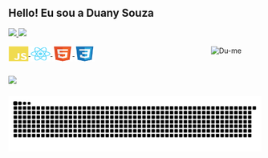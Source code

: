## Hello! Eu sou a Duany Souza

<div>
  <a href="https://github.com/DuanySouza">
  <img height="170em" src="https://github-readme-stats.vercel.app/api?username=DuanySouza&show_icons=true&theme=tokyonight&include_all_commits=true&count_private=true"/>
  <img height="170em" src="https://github-readme-stats.vercel.app/api/top-langs/?username=DuanySouza&layout=compact&langs_count=7&theme=tokyonight"/>
</div>
  
<div style="display: inline_block"><br>
  <img align="center" alt="Du-Js" height="30" width="40" src="https://raw.githubusercontent.com/devicons/devicon/master/icons/javascript/javascript-plain.svg">
  <img align="center" alt="Du-React" height="30" width="40" src="https://raw.githubusercontent.com/devicons/devicon/master/icons/react/react-original.svg">
  <img align="center" alt="Du-HTML" height="30" width="40" src="https://raw.githubusercontent.com/devicons/devicon/master/icons/html5/html5-original.svg">
  <img align="center" alt="Du-CSS" height="30" width="40" src="https://raw.githubusercontent.com/devicons/devicon/master/icons/css3/css3-original.svg">
  <img align="right" alt="Du-me" height="100" width="100" src="https://media.giphy.com/media/GceNbAOA4Jhb88EqyZ/giphy.gif?cid=790b761112f0ec394b78f43071876ccd7d246dc4aa25e20f&rid=giphy.gif&ct=g">
</div>
  
  ##
  
<div> 
  <a href="https://www.linkedin.com/in/duany/" target="_blank"><img src="https://img.shields.io/badge/-LinkedIn-%230077B5?style=for-the-badge&logo=linkedin&logoColor=white" target="_blank"></a> 
 
  ![Snake animation](https://github.com/DuanySouza/DuanySouza/blob/output/github-contribution-grid-snake.svg)
 
</div>
